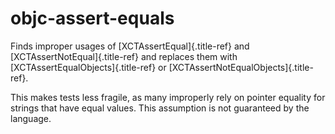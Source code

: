 # objc-assert-equals

Finds improper usages of [XCTAssertEqual]{.title-ref} and
[XCTAssertNotEqual]{.title-ref} and replaces them with
[XCTAssertEqualObjects]{.title-ref} or
[XCTAssertNotEqualObjects]{.title-ref}.

This makes tests less fragile, as many improperly rely on pointer
equality for strings that have equal values. This assumption is not
guaranteed by the language.
